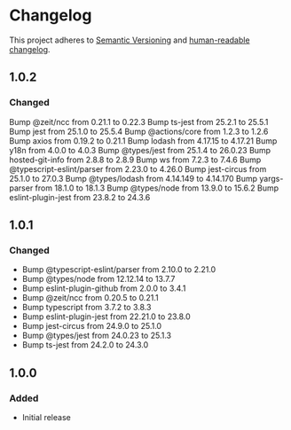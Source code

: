 # Changelog

This project adheres to [Semantic Versioning](https://semver.org/spec/v2.0.0.html)
and [human-readable changelog](https://keepachangelog.com/en/1.0.0/).

## 1.0.2

### Changed

Bump @zeit/ncc from 0.21.1 to 0.22.3
Bump ts-jest from 25.2.1 to 25.5.1
Bump jest from 25.1.0 to 25.5.4
Bump @actions/core from 1.2.3 to 1.2.6
Bump axios from 0.19.2 to 0.21.1
Bump lodash from 4.17.15 to 4.17.21
Bump y18n from 4.0.0 to 4.0.3
Bump @types/jest from 25.1.4 to 26.0.23
Bump hosted-git-info from 2.8.8 to 2.8.9
Bump ws from 7.2.3 to 7.4.6
Bump @typescript-eslint/parser from 2.23.0 to 4.26.0
Bump jest-circus from 25.1.0 to 27.0.3
Bump @types/lodash from 4.14.149 to 4.14.170
Bump yargs-parser from 18.1.0 to 18.1.3
Bump @types/node from 13.9.0 to 15.6.2
Bump eslint-plugin-jest from 23.8.2 to 24.3.6

## 1.0.1

### Changed

- Bump @typescript-eslint/parser from 2.10.0 to 2.21.0
- Bump @types/node from 12.12.14 to 13.7.7
- Bump eslint-plugin-github from 2.0.0 to 3.4.1
- Bump @zeit/ncc from 0.20.5 to 0.21.1
- Bump typescript from 3.7.2 to 3.8.3
- Bump eslint-plugin-jest from 22.21.0 to 23.8.0
- Bump jest-circus from 24.9.0 to 25.1.0  
- Bump @types/jest from 24.0.23 to 25.1.3  
- Bump ts-jest from 24.2.0 to 24.3.0  

## 1.0.0

### Added

- Initial release
